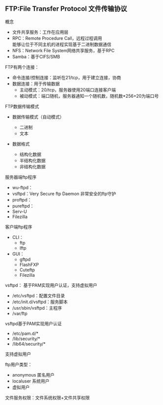 
## FTP:File Transfer Protocol 文件传输协议
概念  
* 文件共享服务：工作在应用层  
* RPC：Remote Procedure Call，远程过程调用  
    能够让位于不同主机的进程实现基于二进制数据通信  
* NFS：Network File System网络共享服务，基于RPC
* Samba：基于CIFS/SMB


FTP有两个连接：  
* 命令连接/控制连接：监听在21/tcp，用于建立连接，协商  
* 数据连接：用于传输数据  
    * 主动模式：20/tcp，服务器使用20端口连接客户端  
    * 被动模式：端口随机，服务器通知一个随机数，随机数*256+20为端口号   

FTP数据传输模式
* 数据传输模式（自动模式）  
    * 二进制  
    * 文本  

* 数据格式  
    * 结构化数据  
    * 半结构化数据  
    * 非结构化数据  

服务器端ftp程序
* wu-ftpd：
* vsftpd：Very Secure ftp Daemon 非常安全的ftp守护
* proftpd：
* pureftpd：
* Serv-U
* Filezilla
 
客户端ftp程序  
* CLI：
    * ftp
    * lftp
* GUI：
    * gftpd
    * FlashFXP
    * Cuteftp
    * Filezilla

vsftpd：
基于PAM实现用户认证，支持虚拟用户
* /etc/vsftpd：配置文件目录
* /etc/init.d/vsftpd：服务脚本
* /usr/sbin/vsftpd：主程序
* /var/ftp

vsftpd基于PAM实现用户认证
* /etc/pam.d/*
* /lib/security/*
* /lib64/security/* 

支持虚拟用户

ftp用户类型：  
* anonymous 匿名用户
* localuser 系统用户
* 虚拟用户  

文件服务权限：文件系统权限+文件共享权限